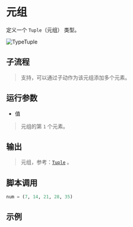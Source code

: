# 元组 
定义一个 `Tuple`（元组） 类型。

![TypeTuple](./images/17.png ':size=90%')

## 子流程
> 支持，可以通过子动作为该元组添加多个元素。


## 运行参数

* 值
> 元组的第 `1` 个元素。

## 输出

> 元组，参考：[`Tuple`](./types/Tuple.md) 。


## 脚本调用

```python
num = (7, 14, 21, 28, 35)
```

## 示例